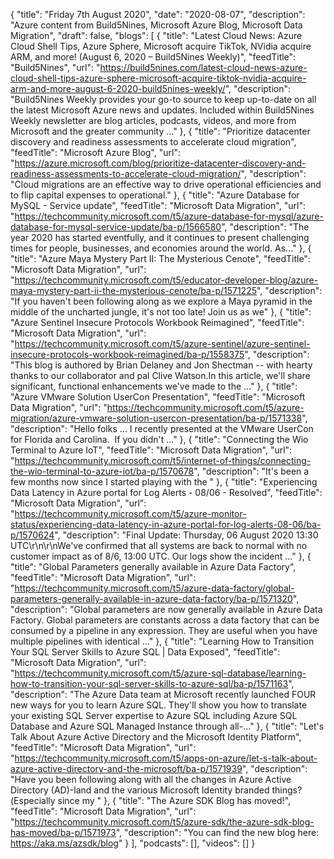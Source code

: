 {
  "title": "Friday 7th August 2020",
  "date": "2020-08-07",
  "description": "Azure content from Build5Nines, Microsoft Azure Blog, Microsoft Data Migration",
  "draft": false,
  "blogs": [
    {
      "title": "Latest Cloud News: Azure Cloud Shell Tips, Azure Sphere, Microsoft acquire TikTok, NVidia acquire ARM, and more! (August 6, 2020 – Build5Nines Weekly)",
      "feedTitle": "Build5Nines",
      "url": "https://build5nines.com/latest-cloud-news-azure-cloud-shell-tips-azure-sphere-microsoft-acquire-tiktok-nvidia-acquire-arm-and-more-august-6-2020-build5nines-weekly/",
      "description": "Build5Nines Weekly provides your go-to source to keep up-to-date on all the latest Microsoft Azure news and updates. Included within Build5Nines Weekly newsletter are blog articles, podcasts, videos, and more from Microsoft and the greater community ..."
    },
    {
      "title": "Prioritize datacenter discovery and readiness assessments to accelerate cloud migration",
      "feedTitle": "Microsoft Azure Blog",
      "url": "https://azure.microsoft.com/blog/prioritize-datacenter-discovery-and-readiness-assessments-to-accelerate-cloud-migration/",
      "description": "Cloud migrations are an effective way to drive operational efficiencies and to flip capital expenses to operational."
    },
    {
      "title": "Azure Database for MySQL - Service update",
      "feedTitle": "Microsoft Data Migration",
      "url": "https://techcommunity.microsoft.com/t5/azure-database-for-mysql/azure-database-for-mysql-service-update/ba-p/1566580",
      "description": "The year 2020 has started eventfully, and it continues to present challenging times for people, businesses, and economies around the world. As..."
    },
    {
      "title": "Azure Maya Mystery Part II: The Mysterious Cenote",
      "feedTitle": "Microsoft Data Migration",
      "url": "https://techcommunity.microsoft.com/t5/educator-developer-blog/azure-maya-mystery-part-ii-the-mysterious-cenote/ba-p/1571225",
      "description": "If you haven't been following along as we explore a Maya pyramid in the middle of the uncharted jungle, it's not too late! Join us as we"
    },
    {
      "title": "Azure Sentinel Insecure Protocols Workbook Reimagined",
      "feedTitle": "Microsoft Data Migration",
      "url": "https://techcommunity.microsoft.com/t5/azure-sentinel/azure-sentinel-insecure-protocols-workbook-reimagined/ba-p/1558375",
      "description": "This blog is authored by Brian Delaney and Jon Shectman -- with hearty thanks to our collaborator and pal Clive Watson.In this article, we'll share significant, functional enhancements we've made to the ..."
    },
    {
      "title": "Azure VMware Solution UserCon Presentation",
      "feedTitle": "Microsoft Data Migration",
      "url": "https://techcommunity.microsoft.com/t5/azure-migration/azure-vmware-solution-usercon-presentation/ba-p/1571338",
      "description": "Hello folks ... I recently presented at the VMware UserCon for Florida and Carolina.  If you didn't ..."
    },
    {
      "title": "Connecting the Wio Terminal to Azure IoT",
      "feedTitle": "Microsoft Data Migration",
      "url": "https://techcommunity.microsoft.com/t5/internet-of-things/connecting-the-wio-terminal-to-azure-iot/ba-p/1570678",
      "description": "It's been a few months now since I started playing with the "
    },
    {
      "title": "Experiencing Data Latency in Azure portal for Log Alerts - 08/06 - Resolved",
      "feedTitle": "Microsoft Data Migration",
      "url": "https://techcommunity.microsoft.com/t5/azure-monitor-status/experiencing-data-latency-in-azure-portal-for-log-alerts-08-06/ba-p/1570624",
      "description": "Final Update: Thursday, 06 August 2020 13:30 UTC\r\n\r\nWe've confirmed that all systems are back to normal with no customer impact as of 8/6, 13:00 UTC. Our logs show the incident ..."
    },
    {
      "title": "Global Parameters generally available in Azure Data Factory",
      "feedTitle": "Microsoft Data Migration",
      "url": "https://techcommunity.microsoft.com/t5/azure-data-factory/global-parameters-generally-available-in-azure-data-factory/ba-p/1571320",
      "description": "Global parameters are now generally available in Azure Data Factory. Global parameters are constants across a data factory that can be consumed by a pipeline in any expression. They are useful when you have multiple pipelines with identical ..."
    },
    {
      "title": "Learning How to Transition Your SQL Server Skills to Azure SQL | Data Exposed",
      "feedTitle": "Microsoft Data Migration",
      "url": "https://techcommunity.microsoft.com/t5/azure-sql-database/learning-how-to-transition-your-sql-server-skills-to-azure-sql/ba-p/1571163",
      "description": "The Azure Data team at Microsoft recently launched FOUR new ways for you to learn Azure SQL. They'll show you how to translate your existing SQL Server expertise to Azure SQL including Azure SQL Database and Azure SQL Managed Instance through all-..."
    },
    {
      "title": "Let's Talk About Azure Active Directory and the Microsoft Identity Platform",
      "feedTitle": "Microsoft Data Migration",
      "url": "https://techcommunity.microsoft.com/t5/apps-on-azure/let-s-talk-about-azure-active-directory-and-the-microsoft/ba-p/1571939",
      "description": "Have you been following along with all the changes in Azure Active Directory (AD)-land and the various Microsoft Identity branded things?(Especially since my "
    },
    {
      "title": "The Azure SDK Blog has moved!",
      "feedTitle": "Microsoft Data Migration",
      "url": "https://techcommunity.microsoft.com/t5/azure-sdk/the-azure-sdk-blog-has-moved/ba-p/1571973",
      "description": "You can find the new blog here: https://aka.ms/azsdk/blog"
    }
  ],
  "podcasts": [],
  "videos": []
}